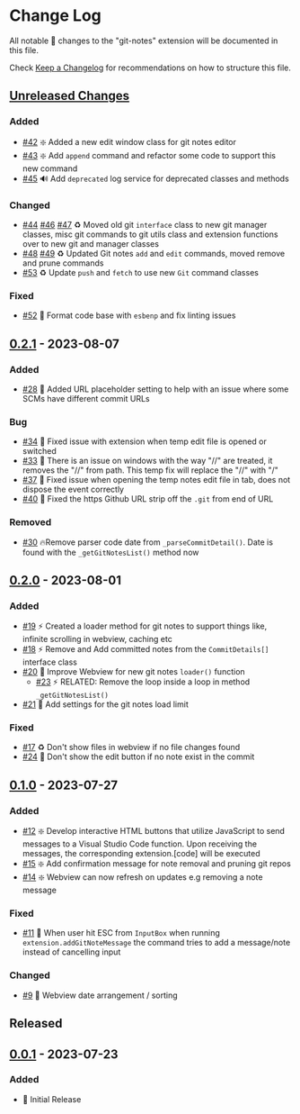 # Change Log

All notable 🔖 changes to the "git-notes" extension will be documented in this file.

Check [Keep a Changelog](http://keepachangelog.com/) for recommendations on how to structure this file.

## [Unreleased Changes]

### Added

- [#42](https://github.com/jrosco/vscode-git-notes/pull/42) ❇️ Added a new edit window class for git notes editor
- [#43](https://github.com/jrosco/vscode-git-notes/pull/43) ❇️ Add `append` command and refactor some code to support this new command
- [#45](https://github.com/jrosco/vscode-git-notes/pull/45) 🔊 Add `deprecated` log service for deprecated classes and methods

### Changed

- [#44](https://github.com/jrosco/vscode-git-notes/pull/44) [#46](https://github.com/jrosco/vscode-git-notes/pull/46) [#47](https://github.com/jrosco/vscode-git-notes/pull/47) ♻️ Moved old git `interface` class to new git manager classes, misc git commands to git utils class and extension functions over to new git and manager classes
- [#48](https://github.com/jrosco/vscode-git-notes/pull/48) [#49](https://github.com/jrosco/vscode-git-notes/pull/49) ♻️ Updated Git notes `add` and `edit` commands, moved remove and prune commands
- [#53](https://github.com/jrosco/vscode-git-notes/pull/53) ♻️ Update `push` and `fetch` to use new `Git` command classes

### Fixed

- [#52](https://github.com/jrosco/vscode-git-notes/pull/52) 🎨 Format code base with `esbenp` and fix linting issues

## [0.2.1] - 2023-08-07

### Added

- [#28](https://github.com/jrosco/vscode-git-notes/pull/28) 🍺 Added URL placeholder setting to help with an issue where some SCMs have different commit URLs

### Bug

- [#34](https://github.com/jrosco/vscode-git-notes/pull/34) 🐛 Fixed issue with extension when temp edit file is opened or switched
- [#33](https://github.com/jrosco/vscode-git-notes/pull/33) 🐛 There is an issue on windows with the way "//" are treated, it removes the "//" from path. This temp fix will replace the "//" with "/"
- [#37](https://github.com/jrosco/vscode-git-notes/pull/37) 🐛 Fixed issue when opening the temp notes edit file in tab, does not dispose the event correctly
- [#40](https://github.com/jrosco/vscode-git-notes/pull/40) 🐛 Fixed the https Github URL strip off the `.git` from end of URL

### Removed

- [#30](https://github.com/jrosco/vscode-git-notes/pull/30) 🔥Remove parser code date from `_parseCommitDetail()`. Date is found with the `_getGitNotesList()` method now

## [0.2.0] - 2023-08-01

### Added

- [#19](https://github.com/jrosco/vscode-git-notes/pull/19) ⚡ Created a loader method for git notes to support things like, infinite scrolling in webview, caching etc
- [#18](https://github.com/jrosco/vscode-git-notes/pull/18) ⚡ Remove and Add committed notes from the `CommitDetails[]` interface class
- [#20](https://github.com/jrosco/vscode-git-notes/pull/20) 💄 Improve Webview for new git notes `loader()` function
  - [#23](https://github.com/jrosco/vscode-git-notes/pull/23) ⚡ RELATED: Remove the loop inside a loop in method `_getGitNotesList()`
- [#21](https://github.com/jrosco/vscode-git-notes/pull/21) 🍻 Add settings for the git notes load limit
  
### Fixed

- [#17](https://github.com/jrosco/vscode-git-notes/pull/17) ♻️ Don't show files in webview if no file changes found
- [#24](https://github.com/jrosco/vscode-git-notes/pull/24) 🐛 Don't show the edit button if no note exist in the commit

## [0.1.0] - 2023-07-27

### Added

- [#12](https://github.com/jrosco/vscode-git-notes/pull/12) ❇️ Develop interactive HTML buttons that utilize JavaScript to send messages to a Visual Studio Code function. Upon receiving the messages, the corresponding extension.[code] will be executed
- [#15](https://github.com/jrosco/vscode-git-notes/pull/15) ❇️ Add confirmation message for note removal and pruning git repos
- [#14](https://github.com/jrosco/vscode-git-notes/pull/14) ❇️ Webview can now refresh on updates e.g removing a note message

### Fixed

- [#11](https://github.com/jrosco/vscode-git-notes/pull/11) 🐛 When user hit ESC from `InputBox` when running `extension.addGitNoteMessage` the command tries to add a message/note instead of cancelling input

### Changed

- [#9](https://github.com/jrosco/vscode-git-notes/pull/9) 🍻 Webview date arrangement / sorting

## Released

## [0.0.1] - 2023-07-23

### Added

- 🔖 Initial Release

[Unreleased Changes]: https://github.com/jrosco/vscode-git-notes/compare/master...develop

[0.0.1]: https://github.com/jrosco/vscode-git-notes/compare/a9fdfb1...0.0.1
[0.1.0]: https://github.com/jrosco/vscode-git-notes/compare/0.0.1...0.1.0
[0.2.0]: https://github.com/jrosco/vscode-git-notes/compare/0.1.0...0.2.0
[0.2.1]: https://github.com/jrosco/vscode-git-notes/compare/0.2.0...0.2.1
